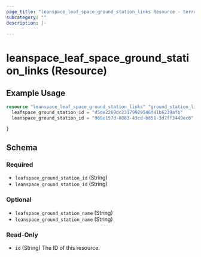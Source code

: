 ```yaml
---
page_title: "leanspace_leaf_space_ground_station_links Resource - terraform-provider-leanspace"
subcategory: ""
description: |-
  
---
```


# leanspace_leaf_space_ground_station_links (Resource)



## Example Usage

```terraform
resource "leanspace_leaf_space_ground_station_links" "ground_station_link" {
  leafspace_ground_station_id = "d5de2269dc23179929546f41b6239afb"
  leanspace_ground_station_id = "969e157d-8883-43cd-b851-3d7ff3449ec6"

}
```

<!-- schema generated by tfplugindocs -->
## Schema

### Required

- `leafspace_ground_station_id` (String)
- `leanspace_ground_station_id` (String)

### Optional

- `leafspace_ground_station_name` (String)
- `leanspace_ground_station_name` (String)

### Read-Only

- `id` (String) The ID of this resource.
